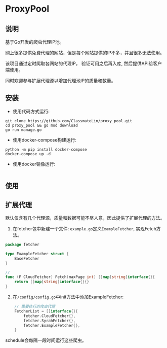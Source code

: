 # ProxyPool


## 说明

基于Go开发的爬虫代理IP池。

网上很多提供免费代理的网站，但是每个网站提供的IP不多，并且很多无法使用。

该项目通过定时爬取各网站的代理IP， 验证可用之后再入库, 然后提供API给客户端使用。

同时欢迎参与扩展代理源以增加代理池IP的质量和数量。

## 安装

- 使用代码方式运行:

```shell
git clone https://github.com/ClassmateLin/proxy_pool.git 
cd proxy_pool && go mod download
go run manage.go
```

- 使用docker-compose构建运行:
```shell
python -m pip install docker-compose
docker-compose up -d
```

- 使用docker镜像运行:

```shell

```

## 使用



## 扩展代理

默认仅含有几个代理源，质量和数据可能不尽人意，因此提供了扩展代理的方法。

1. 在fetcher包中新建一个文件: `example.go`定义`ExampleFetcher`, 实现Fetch方法。

```go
package fetcher

type ExampleFetcher struct {
	BaseFetcher
}

// 
func (F CloudFetcher) Fetch(maxPage int) []map[string]interface{}{
    return []map[string]interface{}{}
}
```

2. 在`/config/config.go`中init方法中添加ExampleFetcher:

```go
	// 需要执行的爬虫代理
	FetcherList = []interface{}{
		fetcher.CloudFetcher{},
		fetcher.SyrahFetcher{},
		fetcher.ExampleFetcher{},
	}
```
schedule会每隔一段时间运行这些爬虫。